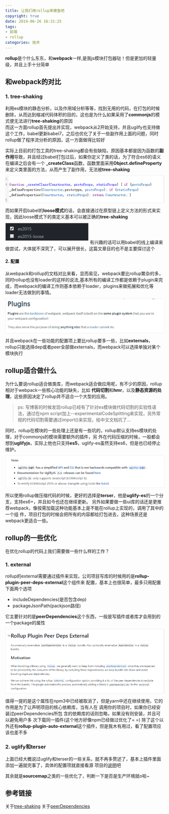 ```yaml
---
title: 让我们用rollup来摸鱼吧
copyright: true
date: 2019-06-26 16:31:25
tags:
- 前端
- rollup
categories: 技术
---
```

**rollup**是个什么东东，和**webpack**一样,是我js模块打包器哒！但是更加的轻量级，并且上手十分简单
<!--more-->
## 和webpack的对比
### 1. tree-shaking
利用es模块的静态分析，以及作用域分析等等，找到无用的代码，在打包的时候删除，从而达到缩减代码体积的目的，这也是为什么如果采用了**commonjs**的模式便无法进行**tree-shaking**的原因  
而这一方面rollup首先提出并实现，webpack从2开始支持，并且ugilfy也支持做这个工作，babel更新babel7，之后也优化了关于一些副作用上面的问题，同时rollup做了程序流分析的原因，这一方面做得比较好  

实际上目前的打包工具的tree-shaking都会有些缺陷，原因基本都是因为函数的**副作用**导致，并且经过babel打包过后，如果你定义了类的话，为了符合es6的语义在编译之后会有一个 **_createClass**函数，函数里面采用**Object.defineProperty**来定义类里面的方法，从而产生了副作用，无法被**tree-shaking**
<img src="https://github.com/OctupleSakura/show-img/blob/master/blog/rollup/parse.png?raw=true" style="border: 1px solid #eeeeee;margin: 10px 0;"/>
而如果开启babel的**loose模式**的话，会直接通过在原型链上定义方法的形式来实现，因此loose模式下的类定义基本可以被正确的**tree-shaking**   
<img src="https://github.com/OctupleSakura/show-img/blob/master/blog/rollup/loose.png?raw=true" style="border: 1px solid #eeeeee;margin: 10px 0;"/>
有兴趣的话可以用babel的线上编译来做尝试，大体就不深究了，可以展开很长，这篇文章目的也不是主要探讨这个

#### 2. 配置
  从webpack和rollup的文档对比来看，显而易见，webpack要比rollup繁杂的多，同时rollup也没有loader的这样的说法,基本所有的编译工作都是依赖于plugin来完成，而webpack的编译工作则基本依赖于loader，plugins来做拓展和优化等loader无法做到的事情。  
  <img src="https://github.com/OctupleSakura/show-img/blob/master/blog/rollup/plugins.png?raw=true" style="border: 1px solid #eeeeee;margin: 10px 0;"/>
  并且webpack在一些功能的配置项上要比rollup要多一些，比如**externals**，rollup只能选择dep或者peer全部做externals，而webpack可以选择单独对某个模块执行
     
    
## rollup适合做什么
  为什么要说rollup适合做类库，而webpack适合做应用呢，有不少的原因，rollup相对于webpack一些核心功能的缺失，比如
  **代码切割**和**hmr**，以及**静态资源的处理**，这些原因决定了rollup并不适合一个大型的应用。   

  > ps: 写博客的时候发现rollup已经有了针对es模块做代码切割的实验性语法，通过在npm script加上--experimentalCodeSplitting来实现，另外常规的代码切割需要通过import()来实现，给中文文档坑了...  

  同时，rollup在模块的一些处理上还是有一些坑的，rollup默认支持es模块的处理，对于commonjs的模块需要额外的插件，另
  外在代码压缩的时候，一般都会想到**uglifyjs**，实际上他也只支持**es5**，uglify-es虽然支持es6，但是也已经停止维护。
    <img src="https://github.com/OctupleSakura/show-img/blob/master/blog/rollup/uglify.png?raw=true" style="border: 1px solid #eeeeee;margin: 10px 0;"/>
  所以使用rollup做压缩代码的时候，更好的选择是**terser**，他是**uglify-es**的一个分支，支持es6+，并且如今也还在继续更新。
  另外如果要做一些ui库的话还是更推荐webpack，像按需加载这种功能基本上是不能在rollup上实现的，调用了其中的一个组
  件，项目打包的时候会把所有的内容都给打包进去，这种场景还是webpack更适合一些。
  
## rollup的一些优化
  在优化rollup的代码上我们需要做一些什么样的工作？
### 1. external
rollup的external需要通过插件来实现，公司项目写库的时候用的是**rollup-plugin-peer-deps-external**这个组件来
配置，基本上也很简单，最多只用配置下面两个选项    
  
- includeDependencies(是否包含dep)  
- packageJsonPath(packjson路径)  

它主要针对的是**peerDependencies**这个东西，一般是写插件或者库才会用到的一个package的属性
    <img src="https://github.com/OctupleSakura/show-img/blob/master/blog/rollup/peer.png?raw=true" style="border: 1px solid #eeeeee;margin: 10px 0;"/>
  值得一提的是这个属性在npm3中已经被取消了，但是yarn中还在继续使用，它的作用是为了让声明项目的核心依赖库，当有人在
  调用你的项目时，如果你已经安装过peerDependencies所包  含的依赖库的话则忽略，如果没有则安装，并且可以避免用户多
  次下载同一插件(这个地方好像npm已经做过优化了= =)
  除了这个以外还有**rollup-plugin-auto-external**这个插件，但是我木有用过，看了配置项应该也差不多
### 2. uglify和terser
  上面已经大概说过uglify和terser的一些关系，就不再多赘述了，基本上插件里面添加一遍就完事了，具体的配置项就直接看源
  项目的[说明](https://github.com/TrySound/rollup-plugin-terser#readme)吧   
 
  其余就是**sourcemap**之类的一些优化了，判断一下是否是生产环境就o啦~

## 参考链接
 关于[tree-shaking](https://juejin.im/post/5a5652d8f265da3e497ff3de)
 关于[peerDependencies](https://github.com/SamHwang1990/blog/issues/7)
